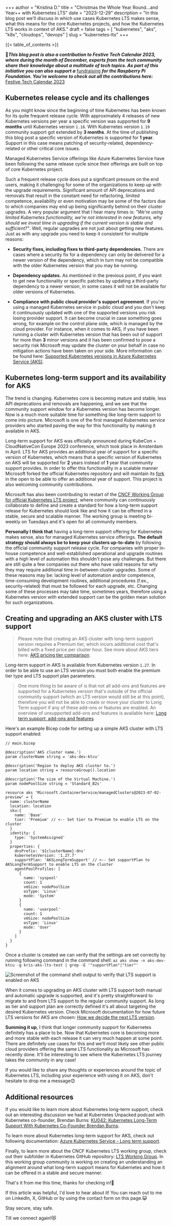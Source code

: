 +++
author = "Kristina D."
title = "Christmas the Whole Year Round...and Year++ with Kubernetes LTS"
date = "2023-12-29"
description = "In this blog post we'll discuss in which use cases Kubernetes LTS makes sense, what this means for the core Kubernetes projects, and how the Kubernetes LTS works in context of AKS."
draft = false
tags = [
    "kubernetes",
    "aks",
    "k8s",
    "cloudops",
    "devops"
]
slug = "kubernetes-lts"
+++

{{< table_of_contents >}}

🎄***This blog post is also a contribution to Festive Tech Calendar 2023, where during the month of December, experts from the tech community share their knowledge about a multitude of tech topics. As part of this initiative you can also support a*** [fundraising](https://www.justgiving.com/page/festive-tech-calendar-2023) ***for the Raspberry Pi Foundation. You're welcome to check out all the contributions here:*** [Festive Tech Calendar 2023](https://festivetechcalendar.com)

## Kubernetes release cycle and its challenges

As you might know since the beginning of time Kubernetes has been known for its quite frequent release cycle. With approximately 4 releases of new Kubernetes versions per year a specific version was supported for **9 months** until Kubernetes version ```1.18```. With Kubernetes version ```1.19``` community support got extended by **3 months**. At the time of publishing this blog post a specific version of Kubernetes is supported for **1 year**. Support in this case means patching of security-related, dependency-related or other critical core issues.

Managed Kubernetes Service offerings like Azure Kubernetes Service have been following the same release cycle since their offerings are built on top of core Kubernetes project.

Such a frequent release cycle does put a significant pressure on the end users, making it challenging for some of the organizations to keep up with the upgrade requirements. Significant amount of API deprecations and removals that result in the constant need for refactoring, limited competence, availability or even motivation may be some of the factors due to which companies may end up being significantly behind on their cluster upgrades. A very popular argument that I hear many times is: *"We're using limited Kubernetes functionality, we're not interested in new features, why should we invest time in upgrading if the current version is stable and sufficient?"*. Well, regular upgrades are not just about getting new features. Just as with any upgrade you need to keep it consistent for multiple reasons:

- **Security fixes, including fixes to third-party dependencies.** There are cases where a security fix for a dependency can only be delivered for a newer version of the dependency, which in turn may not be compatible with the older Kubernetes version that you may be running.

- **Dependency updates.** As mentioned in the previous point, if you want to get new functionality or specific patches by updating a third-party dependency to a newer version, in some cases it will not be available for older versions of Kubernetes.

- **Compliance with public cloud provider's support agreement**. If you're using a managed Kubernetes service in public cloud and you don't keep it continuously updated with one of the supported versions you risk losing provider support. It can become crucial in case something goes wrong, for example on the control plane side, which is managed by the cloud provider. For instance, when it comes to AKS, if you have been running a cluster with Kubernetes version that has been out of support for more than **3** minor versions and it has been confirmed to pose a security risk Microsoft may update the cluster on your behalf in case no mitigation actions have been taken on your side. More information can be found here: [Supported Kubernetes versions in Azure Kubernetes Service (AKS)](https://learn.microsoft.com/en-us/azure/aks/supported-kubernetes-versions).

## Kubernetes long-term support and its availability for AKS

The trend is changing. Kubernetes core is becoming mature and stable, less API deprecations and removals are happening, and we see that the community support window for a Kubernetes version has become longer. Now is a much more suitable time for something like long-term support to come into picture. Microsoft is one of the first managed Kubernetes service providers who started paving the way for this functionality by making it available in AKS.

Long-term support for AKS was officially announced during KubeCon + CloudNativeCon Europe 2023 conference, which took place in Amsterdam in April. LTS for AKS provides an additional year of support for a specific version of Kubernetes,  which means that a specific version of Kubernetes on AKS will be supported for **2** years instead of **1** year that community support provides. In order to offer this functionality in a scalable manner Microsoft forked the official Kubernetes repository and will maintain its [fork](https://github.com/aks-lts/kubernetes) in the open to be able to offer an additional year of support. This project is also welcoming community contributions.

Microsoft has also been contributing to restart of the [CNCF Working Group for official Kubernetes LTS project](https://github.com/kubernetes/community/tree/master/wg-lts), where community can continuously collaborate to define and create a standard for how a long-term support release for Kubernetes should look like and how it can be offered in a stable, secure and scalable manner. The working group is meeting bi-weekly on Tuesdays and it's open for all community members.

**Personally I think that** having a long-term support offering for Kubernetes makes sense, also for managed Kubernetes service offerings. **The default strategy should always be to keep your clusters up-to-date** by following the official community support release cycle. For companies with proper in-house competence and well-established operational and upgrade routines with a high level of automation this shouldn't pose any challenges. But there are still quite a few companies out there who have valid reasons for why they may require additional time in-between cluster upgrades. Some of these reasons may be: lacking level of automation and/or competence, time-consuming development routines, additional procedures (f.ex., security-related) that must be followed for each upgrade, etc. Changing some of these processes may take time, sometimes years, therefore using a Kubernetes version with extended support can be the golden mean solution for such organizations.

## Creating and upgrading an AKS cluster with LTS support

> Please note that creating an AKS cluster with long-term support version requires a Premium tier, which incurs additional cost that's billed with a fixed price per cluster hour. See more about AKS tiers here: [AKS pricing tier comparison](https://azure.microsoft.com/en-us/pricing/details/kubernetes-service/#pricing).

Long-term support in AKS is available from Kubernetes version ```1.27```. In order to be able to use an LTS version you must both enable the premium tier type and LTS support plan parameters.

> One more thing to be aware of is that not all add-ons and features are supported for a Kubernetes version that's outside of the official community support (which an LTS version would still be at this point), therefore you will not be able to create or move your cluster to Long Term support if any of these add-ons or features are enabled. An overview of unsupported add-ons and features is available here: [Long term support, add-ons and features](https://learn.microsoft.com/en-us/azure/aks/long-term-support#long-term-support-add-ons-and-features).

Here's an example Bicep code for setting up a simple AKS cluster with LTS support enabled:

``` bicep
// main.bicep

@description('AKS cluster name.')
param clusterName string = 'aks-dev-ktcu'

@description('Region to deploy AKS cluster to.')
param location string = resourceGroup().location

@description('The size of the Virtual Machine.')
param nodePoolSize string = 'Standard_B2s'

resource aks 'Microsoft.ContainerService/managedClusters@2023-07-02-preview' = {
  name: clusterName
  location: location
  sku:{
    name: 'Base'
    tier: 'Premium' // <-- Set tier to Premium to enable LTS on the cluster
  }
  identity: {
    type: 'SystemAssigned'
  }
  properties: {
    dnsPrefix: '${clusterName}-dns'
    kubernetesVersion: '1.27.7'
    supportPlan: 'AKSLongTermSupport' // <-- Set supportPlan to AKSLongTermSupport to enable LTS on the cluster
    agentPoolProfiles: [
      {
        name: 'syspool'
        count: 1
        vmSize: nodePoolSize
        osType: 'Linux'
        mode: 'System'
      }
      {
        name: 'userpool'
        count: 1
        vmSize: nodePoolSize
        osType: 'Linux'
        mode: 'User'
      }
    ]
  }
}

```

Once a cluster is created we can verify that the settings are set correctly by running following command in the command shell: ```az aks show -n aks-dev-ktcu -g kris-aks-lts-test | grep -E '"supportPlan"|"tier"'```

![Screenshot of the command shell output to verify that LTS support is enabled on AKS](../../images/k8s/aks_lts_bash_cmd.webp)

When it comes to upgrading an AKS cluster with LTS support both manual and automatic upgrade is supported, and it's pretty straightforward to migrate to and from LTS support to the regular community support. As long as tier and support plan are correctly defined it's all about targeting the desired Kubernetes version. Check Microsoft documentation for how future LTS versions for AKS are chosen: [How we decide the next LTS version](https://learn.microsoft.com/en-us/azure/aks/long-term-support#how-we-decide-the-next-lts-version).

**Summing it up**, I think that longer community support for Kubernetes definitely has a place to be. Now that Kubernetes core is becoming more and more stable with each release it can very much happen at some point. There are definitely use cases for this and we'll most likely see other public cloud providers offering the same LTS functionality as Microsoft has recently done. It'll be interesting to see where the Kubernetes LTS journey takes the community in any case!

If you would like to share any thoughts or experiences around the topic of Kubernetes LTS, including your experience with using it on AKS, don't hesitate to drop me a message😊

## Additional resources

If you would like to learn more about Kubernetes long-term support, check out an interesting discussion we had at Kubernetes Unpacked podcast with Kubernetes co-founder, Brendan Burns: [KU042: Kubernetes Long-Term Support With Kubernetes Co-Founder Brendan Burns](https://packetpushers.net/podcast/ku042-kubernetes-long-term-support-with-kubernetes-co-founder-brendan-burns).

To learn more about Kubernetes long-term support for AKS, check out following documentation: [Azure Kubernetes Service - Long term support](https://learn.microsoft.com/en-us/azure/aks/long-term-support).

Finally, to learn more about the CNCF Kubernetes LTS working group, check out their subfolder in Kubernetes GitHub repository: [LTS Working Group](https://github.com/kubernetes/community/blob/master/wg-lts/README.md). In this working group community is working on creating an understanding an alignment around what long-term support means for Kubernetes and how it can be offered in a stable and secure manner.

That's it from me this time, thanks for checking in!💖

If this article was helpful, I'd love to hear about it! You can reach out to me on LinkedIn, X, GitHub or by using the contact form on this page.😺

Stay secure, stay safe.

Till we connect again!😻
